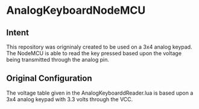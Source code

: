 # AnalogKeyboardNodeMCU
## Intent
This repository was origninaly created to be used on a 3x4 analog keypad.
The NodeMCU is able to read the key pressed based upon the voltage being transmitted through the analog pin.

## Original Configuration
The voltage table given in the AnalogKeyboarddReader.lua is based upon a 3x4 analog keypad with 3.3 volts through the VCC.
